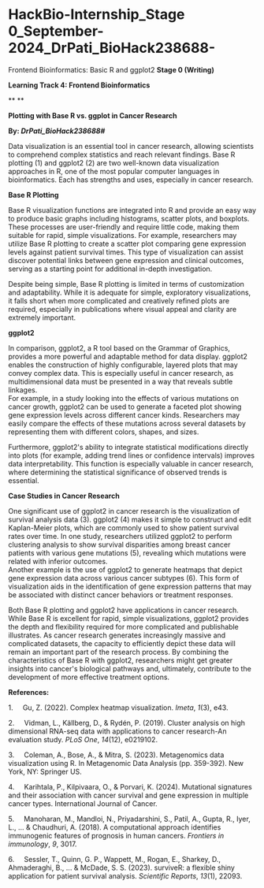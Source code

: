 # HackBio-Internship_Stage 0_September-2024_DrPati_BioHack238688-
Frontend Bioinformatics: Basic R and ggplot2
**Stage 0 (Writing)**

**Learning Track 4: Frontend Bioinformatics**

** **

**Plotting with Base R vs. ggplot in Cancer Research**

**By: _DrPati\_BioHack238688#_**

Data visualization is an essential tool in cancer research, allowing scientists to comprehend complex statistics and reach relevant findings. Base R plotting (1) and ggplot2 (2) are two well-known data visualization approaches in R, one of the most popular computer languages in bioinformatics. Each has strengths and uses, especially in cancer research.

**Base R Plotting**

Base R visualization functions are integrated into R and provide an easy way to produce basic graphs including histograms, scatter plots, and boxplots. These processes are user-friendly and require little code, making them suitable for rapid, simple visualizations. For example, researchers may utilize Base R plotting to create a scatter plot comparing gene expression levels against patient survival times. This type of visualization can assist discover potential links between gene expression and clinical outcomes, serving as a starting point for additional in-depth investigation.

Despite being simple, Base R plotting is limited in terms of customization and adaptability. While it is adequate for simple, exploratory visualizations, it falls short when more complicated and creatively refined plots are required, especially in publications where visual appeal and clarity are extremely important.

**ggplot2**

In comparison, ggplot2, a R tool based on the Grammar of Graphics, provides a more powerful and adaptable method for data display. ggplot2 enables the construction of highly configurable, layered plots that may convey complex data. This is especially useful in cancer research, as multidimensional data must be presented in a way that reveals subtle linkages.\
For example, in a study looking into the effects of various mutations on cancer growth, ggplot2 can be used to generate a faceted plot showing gene expression levels across different cancer kinds. Researchers may easily compare the effects of these mutations across several datasets by representing them with different colors, shapes, and sizes.

Furthermore, ggplot2's ability to integrate statistical modifications directly into plots (for example, adding trend lines or confidence intervals) improves data interpretability. This function is especially valuable in cancer research, where determining the statistical significance of observed trends is essential.

**Case Studies in Cancer Research**

One significant use of ggplot2 in cancer research is the visualization of survival analysis data (3). ggplot2 (4) makes it simple to construct and edit Kaplan-Meier plots, which are commonly used to show patient survival rates over time. In one study, researchers utilized ggplot2 to perform clustering analysis to show survival disparities among breast cancer patients with various gene mutations (5), revealing which mutations were related with inferior outcomes.\
Another example is the use of ggplot2 to generate heatmaps that depict gene expression data across various cancer subtypes (6). This form of visualization aids in the identification of gene expression patterns that may be associated with distinct cancer behaviors or treatment responses.

Both Base R plotting and ggplot2 have applications in cancer research. While Base R is excellent for rapid, simple visualizations, ggplot2 provides the depth and flexibility required for more complicated and publishable illustrates. As cancer research generates increasingly massive and complicated datasets, the capacity to efficiently depict these data will remain an important part of the research process. By combining the characteristics of Base R with ggplot2, researchers might get greater insights into cancer's biological pathways and, ultimately, contribute to the development of more effective treatment options.

**References:**

1.     Gu, Z. (2022). Complex heatmap visualization. _Imeta_, _1_(3), e43.

2.     Vidman, L., Källberg, D., & Rydén, P. (2019). Cluster analysis on high dimensional RNA-seq data with applications to cancer research-An evaluation study. _PLoS One_, _14_(12), e0219102.

3.     Coleman, A., Bose, A., & Mitra, S. (2023). Metagenomics data visualization using R. In Metagenomic Data Analysis (pp. 359-392). New York, NY: Springer US.

4.     Karihtala, P., Kilpivaara, O., & Porvari, K. (2024). Mutational signatures and their association with cancer survival and gene expression in multiple cancer types. International Journal of Cancer.

5.     Manoharan, M., Mandloi, N., Priyadarshini, S., Patil, A., Gupta, R., Iyer, L., ... & Chaudhuri, A. (2018). A computational approach identifies immunogenic features of prognosis in human cancers. _Frontiers in immunology_, _9_, 3017.

6.     Sessler, T., Quinn, G. P., Wappett, M., Rogan, E., Sharkey, D., Ahmaderaghi, B., ... & McDade, S. S. (2023). surviveR: a flexible shiny application for patient survival analysis. _Scientific Reports_, _13_(1), 22093.
